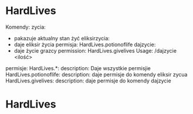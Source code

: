 # HardLives
Komendy:
  zycia:
  - pakazuje aktualny stan żyć
  eliksirzycia:
  - daje eliksir życia
    permisja: HardLives.potionoflife
  dajzycie:
  - daje życie grazcy
    permission: HardLives.givelives
    Usage: /dajzycie <player> <ilość>

permisje:
  HardLives.*:
    description: Daje wszystkie permisjie
  HardLives.potionoflife:
    description: daje permisje do komendy eliksir zycua
  HardLives.givelives:
    description: daje permisje do komendy dajzycie
# HardLives
